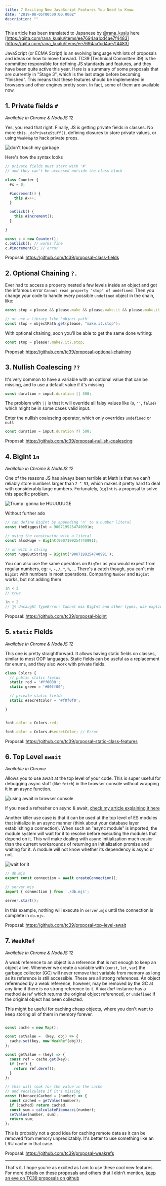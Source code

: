 ```yaml
---
title: 7 Exciting New JavaScript Features You Need to Know
date: "2019-08-05T00:00:00.000Z"
description: ""
---
```


This article has been translated to Japanese by [@rana_kualu](https://twitter.com/rana_kualu) here [https://qiita.com/rana_kualu/items/ee7694aa1cd4ae7f4483](https://qiita.com/rana_kualu/items/ee7694aa1cd4ae7f4483)

JavaScript (or ECMA Script) is an evolving language with lots of proposals and ideas on how to move forward. TC39 (Technical Committee 39) is the committee responsible for defining JS standards and features, and they have been quite active this year. Here is a summary of some proposals that are currently in "Stage 3", which is the last stage before becoming "finished". This means that these features should be implemented in browsers and other engines pretty soon. In fact, some of them are available now.

## 1. Private fields `#`
*Available in Chrome & NodeJS 12*
    
Yes, you read that right. Finally, JS is getting private fields in classes. No more `this._doPrivateStuff()`, defining closures to store private values, or using `WeakMap` to hack private props.

![don't touch my garbage](https://www.meme-arsenal.com/memes/74402a52240be627fb62e298b1fe0897.jpg)

Here's how the syntax looks

```javascript
// private fields must start with '#'
// and they can't be accessed outside the class block

class Counter {
  #x = 0;

  #increment() {
    this.#x++;
  }

  onClick() {
    this.#increment();
  }

}

const c = new Counter();
c.onClick(); // works fine
c.#increment(); // error
```
   
Proposal: https://github.com/tc39/proposal-class-fields


## 2. Optional Chaining `?.`

Ever had to access a property nested a few levels inside an object and got the infamous error `Cannot read property 'stop' of undefined`. Then you change your code to handle every possible `undefined` object in the chain, like:

```javascript
const stop = please && please.make && please.make.it && please.make.it.stop;

// or use a library like 'object-path'
const stop = objectPath.get(please, "make.it.stop");

```

With optional chaining, soon you'll be able to get the same done writing:


```javascript
const stop = please?.make?.it?.stop;

```


Proposal: https://github.com/tc39/proposal-optional-chaining


## 3. Nullish Coalescing `??`

It's very common to have a variable with an optional value that can be missing, and to use a default value if it's missing

```javascript
const duration = input.duration || 500;
```

The problem with `||` is that it will override all falsy values like (`0`, `''`, `false`) which might be in some cases valid input.

Enter the nullish coalescing operator, which only overrides `undefined` or `null`

```javascript
const duration = input.duration ?? 500;
```


Proposal: https://github.com/tc39/proposal-nullish-coalescing


## 4. BigInt `1n`
*Available in Chrome & NodeJS 12*

One of the reasons JS has always been terrible at Math is that we can't reliably store numbers larger than `2 ^ 53`, which makes it pretty hard to deal with considerably large numbers. Fortunately, `BigInt` is a proposal to solve this specific problem.

![Trump: gonna be HUUUUUGE](https://i.imgflip.com/p8blw.jpg)


Without further ado

```javascript
// can define BigInt by appending 'n' to a number literal
const theBiggestInt = 9007199254740991n;

// using the constructor with a literal
const alsoHuge = BigInt(9007199254740991);

// or with a string
const hugeButString = BigInt('9007199254740991');

```

You can also use the same operators on `BigInt` as you would expect from regular numbers, eg: `+`, `-`, `/`, `*`, `%`, ... There's a catch though, you can't mix `BigInt` with numbers in most operations. Comparing `Number` and `BigInt` works, but not adding them


```javascript
1n < 2 
// true

1n + 2
// 🤷‍♀️ Uncaught TypeError: Cannot mix BigInt and other types, use explicit conversions
```

Proposal: https://github.com/tc39/proposal-bigint

## 5. `static` Fields
*Available in Chrome & NodeJS 12*

This one is pretty straightforward. It allows having static fields on classes, similar to most OOP languages. Static fields can be useful as a replacement for enums, and they also work with private fields.

```javascript
class Colors {
  // public static fields
  static red = '#ff0000';
  static green = '#00ff00';

  // private static fields
  static #secretColor = '#f0f0f0';

}


font.color = Colors.red;

font.color = Colors.#secretColor; // Error
```

Proposal: https://github.com/tc39/proposal-static-class-features


## 6. Top Level `await`
*Available in Chrome*

Allows you to use await at the top level of your code. This is super useful for debugging async stuff (like `fetch`) in the browser console without wrapping it in an async function.

![using await in browser console](https://thepracticaldev.s3.amazonaws.com/i/y5ur91fgud4pu7hh5ypv.png)

If you need a refresher on async & await, [check my article explaining it here](https://dev.to/gafi/7-reasons-to-always-use-async-await-over-plain-promises-tutorial-4ej9)

Another killer use case is that it can be used at the top level of ES modules that initialize in an async manner (think about your database layer establishing a connection). When such an "async module" is imported, the module system will wait for it to resolve before executing the modules that depend on it. This will make dealing with async initialization much easier than the current workarounds of returning an initialization promise and waiting for it. A module will not know whether its dependency is async or not.

![wait for it](http://24.media.tumblr.com/tumblr_m3x648wxbj1ru99qvo1_500.png)


```javascript
// db.mjs
export const connection = await createConnection();
```

```javascript
// server.mjs
import { connection } from './db.mjs';

server.start();
```

In this example, nothing will execute in `server.mjs` until the connection is complete in `db.mjs`.

Proposal: https://github.com/tc39/proposal-top-level-await

## 7. `WeakRef`
*Available in Chrome & NodeJS 12*

A weak reference to an object is a reference that is not enough to keep an object alive. Whenever we create a variable with (`const`, `let`, `var`) the garbage collector (GC) will never remove that variable from memory as long as its reference is still accessible. These are all strong references. An object referenced by a weak reference, however, may be removed by the GC at any time if there is no strong reference to it. A `WeakRef` instance has a method `deref` which returns the original object referenced, or `undefined` if the original object has been collected.

This might be useful for caching cheap objects, where you don't want to keep storing all of them in memory forever. 


```javascript

const cache = new Map();

const setValue =  (key, obj) => {
  cache.set(key, new WeakRef(obj));
};

const getValue = (key) => {
  const ref = cache.get(key);
  if (ref) {
    return ref.deref();
  }
};

// this will look for the value in the cache
// and recalculate if it's missing
const fibonacciCached = (number) => {
  const cached = getValue(number);
  if (cached) return cached;
  const sum = calculateFibonacci(number);
  setValue(number, sum);
  return sum;
};

```

This is probably not a good idea for caching remote data as it can be removed from memory unpredictably. It's better to use something like an LRU cache in that case.

Proposal: https://github.com/tc39/proposal-weakrefs

--------------

That's it. I hope you're as excited as I am to use these cool new features. For more details on these proposals and others that I didn't mention, [keep an eye on TC39 proposals on github](https://github.com/tc39/proposals)
